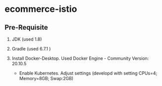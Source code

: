 # ecommerce-istio


## Pre-Requisite

1. JDK (used 1.8)

2. Gradle (used 6.7.1 )

3. Install Docker-Desktop.  Used Docker Engine - Community Version:           20.10.5
   - Enable Kubernetes. Adjust settings (developd with setting CPUs=4; Memory=8GB; Swap:2GB)
